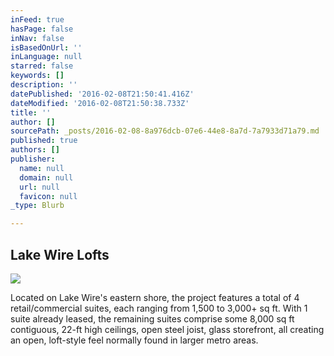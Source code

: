```yaml
---
inFeed: true
hasPage: false
inNav: false
isBasedOnUrl: ''
inLanguage: null
starred: false
keywords: []
description: ''
datePublished: '2016-02-08T21:50:41.416Z'
dateModified: '2016-02-08T21:50:38.733Z'
title: ''
author: []
sourcePath: _posts/2016-02-08-8a976dcb-07e6-44e8-8a7d-7a7933d71a79.md
published: true
authors: []
publisher:
  name: null
  domain: null
  url: null
  favicon: null
_type: Blurb

---
```

## Lake Wire Lofts
![](https://s3-us-west-2.amazonaws.com/the-grid-img/p/c302bea9842a74808b42ba2eade2bffcd4c161ed.jpg)

Located on Lake Wire's eastern shore, the project features a total of 4 retail/commercial suites, each ranging from 1,500 to 3,000+ sq ft. With 1 suite already leased, the remaining suites comprise some 8,000 sq ft contiguous, 22-ft high ceilings, open steel joist, glass storefront, all creating an open, loft-style feel normally found in larger metro areas.